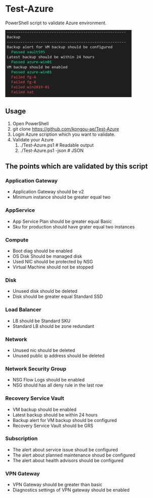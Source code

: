 # Test-Azure

PowerShell script to validate Azure environment.

<img src="media/image001.png" width="400px">

## Usage 

1. Open PowerShell
2. git clone https://github.com/kongou-ae/Test-Azure
3. Login Azure scription which you want to validate.
4. Validate your Azure
   1. ./Test-Azure.ps1 # Readable output
   2. ./Test-Azure.ps1 -json # JSON

## The points which are validated by this script

### Application Gateway

- Application Gateway should be v2
- Minimum instance should be greater equal two

### AppService

- App Service Plan should be greater equal Basic
- Sku for production should have grater equal two instances

### Compute

- Boot diag should be enabled
- OS Disk Should be managed disk
- Used NIC should be protected by NSG
- Virtual Machine should not be stopped

### Disk 

- Unused disk should be deleted
- Disk should be greater equal Standard SSD

### Load Balancer

- LB should be Standard SKU
- Standard LB should be zone redundant

### Network

- Unused nic should be deleted
- Unused public ip address should be deleted

### Network Security Group

- NSG Flow Logs should be enabled
- NSG should has all deny rule in the last row

### Recovery Service Vault

- VM backup should be enabled
- Latest backup should be within 24 hours
- Backup alert for VM backup should be configured
- Recovery Service Vault should be GRS

### Subscription

- The alert about service issue shoud be configured
- The alert about planned maintenance shoud be configured
- The alert about health advisors should be configured

### VPN Gateway

- VPN Gateway should be greater than basic
- Diagnostics settings of VPN gateway should be enabled




